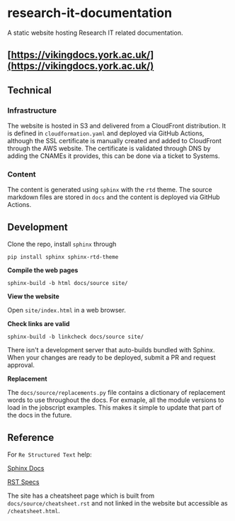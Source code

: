 # research-it-documentation
A static website hosting Research IT related documentation.

## [https://vikingdocs.york.ac.uk/](https://vikingdocs.york.ac.uk/)

## Technical

### Infrastructure

The website is hosted in S3 and delivered from a CloudFront distribution.
It is defined in `cloudformation.yaml` and deployed via GitHub Actions, although the SSL certificate is manually created and added to CloudFront through the AWS website.
The certificate is validated through DNS by adding the CNAMEs it provides, this can be done via a ticket to Systems.

### Content

The content is generated using `sphinx` with the `rtd` theme.
The source markdown files are stored in `docs` and the content is deployed via GitHub Actions.

## Development

Clone the repo, install `sphinx` through

`pip install sphinx sphinx-rtd-theme`

**Compile the web pages**

`sphinx-build -b html docs/source site/`

**View the website**

Open `site/index.html` in a web browser.

**Check links are valid**

`sphinx-build -b linkcheck docs/source site/`

There isn't a development server that auto-builds bundled with Sphinx.
When your changes are ready to be deployed, submit a PR and request approval.

**Replacement**

The `docs/source/replacements.py` file contains a dictionary of replacement words to use throughout the docs. For exmaple, all the module versions to load in the jobscript examples. This makes it simple to update that part of the docs in the future.

## Reference

For `Re Structured Text` help:

[Sphinx Docs](https://www.sphinx-doc.org/en/master/index.html)

[RST Specs](https://docutils.sourceforge.io/docs/ref/rst/restructuredtext.html)

The site has a cheatsheet page which is built from `docs/source/cheatsheet.rst` and not linked in the website but accessible as `/cheatsheet.html`.
